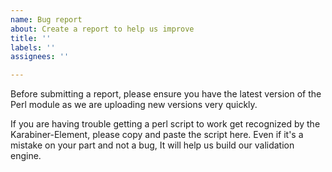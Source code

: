 ```yaml
---
name: Bug report
about: Create a report to help us improve
title: ''
labels: ''
assignees: ''

---
```


Before submitting a report, please ensure you have the latest version of the Perl module as we are uploading new versions very quickly.

If you are having trouble getting a perl script to work get recognized by the Karabiner-Element, please copy and paste the script here. Even if it's a mistake on your part and not a bug, It will help us build our validation engine.
